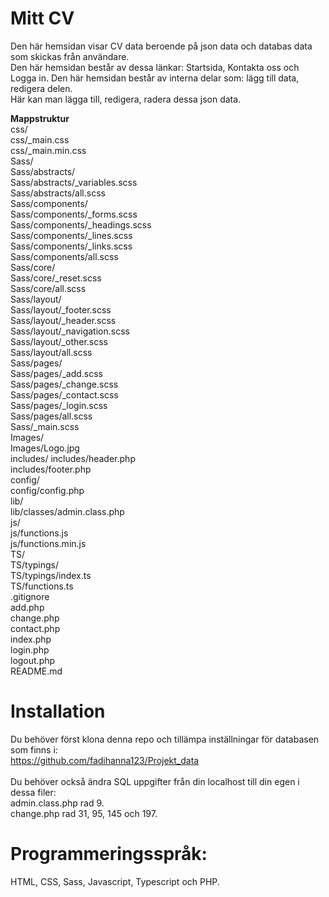 # Mitt CV <br />

Den här hemsidan visar CV data beroende på json data och databas data som skickas från användare.<br />
Den här hemsidan består av dessa länkar: Startsida, Kontakta oss och Logga in. Den här hemsidan består av interna delar som: lägg till data, redigera delen.<br />
Här kan man lägga till, redigera, radera dessa json data.<br />

**Mappstruktur** <br />
css/ <br />
css/\_main.css<br />
css/\_main.min.css <br />
Sass/ <br />
Sass/abstracts/ <br />
Sass/abstracts/\_variables.scss <br />
Sass/abstracts/all.scss <br />
Sass/components/ <br />
Sass/components/\_forms.scss <br />
Sass/components/\_headings.scss <br />
Sass/components/\_lines.scss <br />
Sass/components/\_links.scss <br />
Sass/components/all.scss <br />
Sass/core/ <br />
Sass/core/\_reset.scss <br />
Sass/core/all.scss <br />
Sass/layout/ <br />
Sass/layout/\_footer.scss <br />
Sass/layout/\_header.scss <br />
Sass/layout/\_navigation.scss <br />
Sass/layout/\_other.scss <br />
Sass/layout/all.scss <br />
Sass/pages/ <br />
Sass/pages/\_add.scss <br />
Sass/pages/\_change.scss <br />
Sass/pages/\_contact.scss <br />
Sass/pages/\_login.scss <br />
Sass/pages/all.scss <br />
Sass/\_main.scss <br />
Images/ <br />
Images/Logo.jpg<br />
includes/
includes/header.php<br />
includes/footer.php<br />
config/ <br />
config/config.php <br />
lib/ <br />
lib/classes/admin.class.php <br />
js/ <br />
js/functions.js <br />
js/functions.min.js <br />
TS/ <br />
TS/typings/ <br />
TS/typings/index.ts <br />
TS/functions.ts <br />
.gitignore <br />
add.php <br />
change.php <br />
contact.php <br />
index.php <br />
login.php <br />
logout.php <br />
README.md <br />

# Installation<br />

Du behöver först klona denna repo och tillämpa inställningar för databasen som finns i:<br />
https://github.com/fadihanna123/Projekt_data<br />
<br />
Du behöver också ändra SQL uppgifter från din localhost till din egen i dessa filer:<br />
admin.class.php rad 9.<br />
change.php rad 31, 95, 145 och 197.<br />

# Programmeringsspråk:

HTML, CSS, Sass, Javascript, Typescript och PHP.
